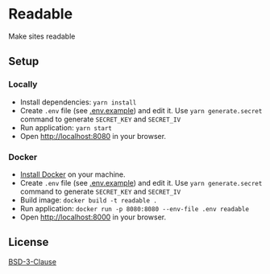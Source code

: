 # Readable

Make sites readable


## Setup

### Locally

* Install dependencies: `yarn install`
* Create `.env` file (see [.env.example](.env.example)) and edit it.
  Use `yarn generate.secret` command to generate `SECRET_KEY` and `SECRET_IV`
* Run application: `yarn start`
* Open [http://localhost:8080](http://localhost:8080) in your browser.

### Docker

* [Install Docker](https://docs.docker.com/get-docker/) on your machine.
* Create `.env` file (see [.env.example](.env.example)) and edit it.
  Use `yarn generate.secret` command to generate `SECRET_KEY` and `SECRET_IV`
* Build image: `docker build -t readable .`
* Run application: `docker run -p 8080:8080 --env-file .env readable`
* Open [http://localhost:8000](http://localhost:8080) in your browser.


## License

[BSD-3-Clause](LICENSE)
